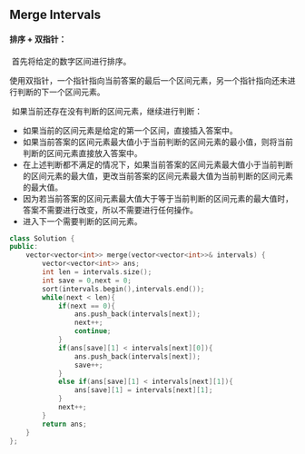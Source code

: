 ## Merge Intervals

#### 排序 + 双指针：

​			首先将给定的数字区间进行排序。

​			使用双指针，一个指针指向当前答案的最后一个区间元素，另一个指针指向还未进行判断的下一个区间元素。

​			如果当前还存在没有判断的区间元素，继续进行判断：

- 如果当前的区间元素是给定的第一个区间，直接插入答案中。
- 如果当前答案的区间元素最大值小于当前判断的区间元素的最小值，则将当前判断的区间元素直接放入答案中。
- 在上述判断都不满足的情况下，如果当前答案的区间元素最大值小于当前判断的区间元素的最大值，更改当前答案的区间元素最大值为当前判断的区间元素的最大值。
- 因为若当前答案的区间元素最大值大于等于当前判断的区间元素的最大值时，答案不需要进行改变，所以不需要进行任何操作。
- 进入下一个需要判断的区间元素。

```c++
class Solution {
public:
    vector<vector<int>> merge(vector<vector<int>>& intervals) {
        vector<vector<int>> ans;
        int len = intervals.size();
        int save = 0,next = 0;
        sort(intervals.begin(),intervals.end());
        while(next < len){
            if(next == 0){
                ans.push_back(intervals[next]);
                next++;
                continue;
            }
            if(ans[save][1] < intervals[next][0]){
                ans.push_back(intervals[next]);
                save++;
            }
            else if(ans[save][1] < intervals[next][1]){
                ans[save][1] = intervals[next][1];
            }
            next++;
        }
        return ans;
    }
};
```

